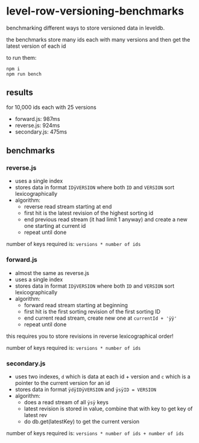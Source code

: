 # level-row-versioning-benchmarks

benchmarking different ways to store versioned data in leveldb.

the benchmarks store many ids each with many versions and then get the latest version of each id

to run them:

```
npm i
npm run bench
```

## results

for 10,000 ids each with 25 versions

- forward.js: 987ms
- reverse.js: 924ms
- secondary.js: 475ms

## benchmarks
### reverse.js

- uses a single index
- stores data in format `IDÿVERSION` where both `ID` and `VERSION` sort lexicographically
- algorithm:
  - reverse read stream starting at end
  - first hit is the latest revision of the highest sorting id
  - end previous read stream (it had limit 1 anyway) and create a new one starting at current id
  - repeat until done

number of keys required is: `versions * number of ids`

### forward.js

- almost the same as reverse.js
- uses a single index
- stores data in format `IDÿVERSION` where both `ID` and `VERSION` sort lexicographically
- algorithm:
  - forward read stream starting at beginning
  - first hit is the first sorting revision of the first sorting ID
  - end current read stream, create new one at `currentId + 'ÿÿ'`
  - repeat until done
  
this requires you to store revisions in reverse lexicographical order!

number of keys required is: `versions * number of ids`

### secondary.js

- uses two indexes, `d` which is data at each id + version and `c` which is a pointer to the current version for an id
- stores data in format `ÿdÿIDÿVERSION` and `ÿsÿID = VERSION`
- algorithm:
  - does a read stream of all `ÿsÿ` keys
  - latest revision is stored in value, combine that with key to get key of latest rev
  - do db.get(latestKey) to get the current version
  
number of keys required is: `versions * number of ids + number of ids`
